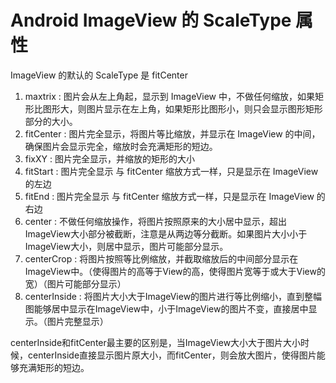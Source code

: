 # Android ImageView 的 ScaleType 属性

ImageView 的默认的 ScaleType 是 fitCenter

1. maxtrix : 图片会从左上角起，显示到 ImageView 中，不做任何缩放，如果矩形比图形大，则图片显示在左上角，如果矩形比图形小，则只会显示图形矩形部分的大小。
2. fitCenter : 图片完全显示，将图片等比缩放，并显示在 ImageView 的中间，确保图片会显示完全，缩放时会充满矩形的短边。
3. fixXY : 图片完全显示，并缩放的矩形的大小
4. fitStart	: 图片完全显示 与 fitCenter 缩放方式一样，只是显示在 ImageView 的左边
5. fitEnd : 图片完全显示 与 fitCenter 缩放方式一样，只是显示在 ImageView 的右边
6. center : 不做任何缩放操作，将图片按照原来的大小居中显示，超出ImageView大小部分被截断，注意是从两边等分截断。如果图片大小小于ImageView大小，则居中显示，图片可能部分显示。
7. centerCrop : 将图片按照等比例缩放，并截取缩放后的中间部分显示在ImageView中。（使得图片的高等于View的高，使得图片宽等于或大于View的宽）（图片可能部分显示）
8. centerInside : 将图片大小大于ImageView的图片进行等比例缩小，直到整幅图能够居中显示在ImageView中，小于ImageView的图片不变，直接居中显示。（图片完整显示）

centerInside和fitCenter最主要的区别是，当ImageView大小大于图片大小时候，centerInside直接显示图片原大小，而fitCenter，则会放大图片，使得图片能够充满矩形的短边。 